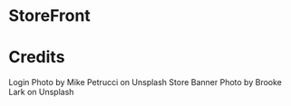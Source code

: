 # StoreFront

# Credits
Login Photo by Mike Petrucci on Unsplash
Store Banner Photo by Brooke Lark on Unsplash

